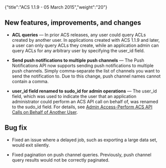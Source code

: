{"title":"ACS 1.1.9 - 05 March 2015","weight":"20"}

## New features, improvements, and changes

* **ACL queries** — In prior ACS releases, any user could query ACLs created by another user. In applications created with ACS 1.1.9 and later, a user can only query ACLs they create, while an application admin can query ACLs for any arbitrary user by specifying the user\_id field.

* **Send push notifications to multiple push channels** — The Push Notifications API now supports sending push notifications to multiple push channels. Simply comma-separate the list of channels you want to send the notification to. Due to this change, push channel names cannot contain a comma.

* **user\_id field renamed to sudo\_id for admin operations** — The user\_id field, which was used to indicate the user that an application administrator could perform an ACS API call on behalf of, was renamed to the sudo\_id field. For details, see [Admin Access-Perform ACS API Calls on Behalf of Another User](/docs/appc/Mobile_Backend_Services/Mobile_Backend_Services_Guide/Admin_Access/).

## Bug fix

* Fixed an issue where a delayed job, such as exporting a large data set, would exit silently.

* Fixed pagination on push channel queries. Previously, push channel query results would not be correctly paginated.
